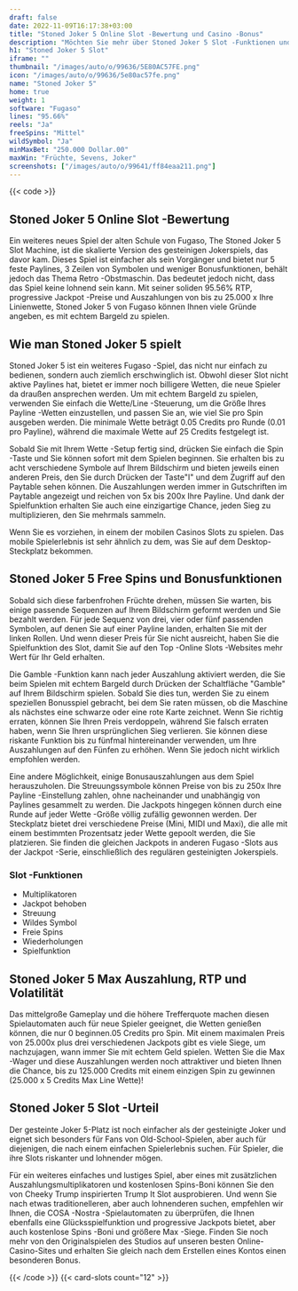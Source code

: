 ```yaml
---
draft: false
date: 2022-11-09T16:17:38+03:00
title: "Stoned Joker 5 Online Slot -Bewertung und Casino -Bonus"
description: "Möchten Sie mehr über Stoned Joker 5 Slot -Funktionen und -auszahlungen erfahren? Unabhängig bewertet Slot -Spiele und bietet hier die besten Casino -Boni!"
h1: "Stoned Joker 5 Slot"
iframe: ""
thumbnail: "/images/auto/o/99636/5E80AC57FE.png"
icon: "/images/auto/o/99636/5e80ac57fe.png"
name: "Stoned Joker 5"
home: true
weight: 1
software: "Fugaso"
lines: "95.66%"
reels: "Ja"
freeSpins: "Mittel"
wildSymbol: "Ja"
minMaxBet: "250.000 Dollar.00"
maxWin: "Früchte, Sevens, Joker"
screenshots: ["/images/auto/o/99641/ff84eaa211.png"]
---
```


{{< code >}}<h2>Stoned Joker 5 Online Slot -Bewertung</h2><p>Ein weiteres neues Spiel der alten Schule von Fugaso, The Stoned Joker 5 Slot Machine, ist die skalierte Version des gesteinigen Jokerspiels, das davor kam. Dieses Spiel ist einfacher als sein Vorgänger und bietet nur 5 feste Paylines, 3 Zeilen von Symbolen und weniger Bonusfunktionen, behält jedoch das Thema Retro -Obstmaschin. Das bedeutet jedoch nicht, dass das Spiel keine lohnend sein kann.  Mit seiner soliden 95.56% RTP, progressive Jackpot -Preise und Auszahlungen von bis zu 25.000 x Ihre Linienwette, Stoned Joker 5 von Fugaso können Ihnen viele Gründe angeben, es mit echtem Bargeld zu spielen.</p><h2>Wie man Stoned Joker 5 spielt</h2><p>Stoned Joker 5 ist ein weiteres Fugaso -Spiel, das nicht nur einfach zu bedienen, sondern auch ziemlich erschwinglich ist. Obwohl dieser Slot nicht aktive Paylines hat, bietet er immer noch billigere Wetten, die neue Spieler da draußen ansprechen werden. Um mit echtem Bargeld zu spielen, verwenden Sie einfach die Wette/Line -Steuerung, um die Größe Ihres Payline -Wetten einzustellen, und passen Sie an, wie viel Sie pro Spin ausgeben werden. Die minimale Wette beträgt 0.05 Credits pro Runde (0.01 pro Payline), während die maximale Wette auf 25 Credits festgelegt ist.</p><p>Sobald Sie mit Ihrem Wette -Setup fertig sind, drücken Sie einfach die Spin -Taste und Sie können sofort mit dem Spielen beginnen. Sie erhalten bis zu acht verschiedene Symbole auf Ihrem Bildschirm und bieten jeweils einen anderen Preis, den Sie durch Drücken der Taste"I" und dem Zugriff auf den Paytable sehen können. Die Auszahlungen werden immer in Gutschriften im Paytable angezeigt und reichen von 5x bis 200x Ihre Payline. Und dank der Spielfunktion erhalten Sie auch eine einzigartige Chance, jeden Sieg zu multiplizieren, den Sie mehrmals sammeln.</p><p>Wenn Sie es vorziehen, in einem der mobilen Casinos Slots zu spielen.  Das mobile Spielerlebnis ist sehr ähnlich zu dem, was Sie auf dem Desktop-Steckplatz bekommen.</p><h2>Stoned Joker 5 Free Spins und Bonusfunktionen</h2><p>Sobald sich diese farbenfrohen Früchte drehen, müssen Sie warten, bis einige passende Sequenzen auf Ihrem Bildschirm geformt werden und Sie bezahlt werden. Für jede Sequenz von drei, vier oder fünf passenden Symbolen, auf denen Sie auf einer Payline landen, erhalten Sie mit der linken Rollen. Und wenn dieser Preis für Sie nicht ausreicht, haben Sie die Spielfunktion des Slot, damit Sie auf den Top -Online Slots -Websites mehr Wert für Ihr Geld erhalten.</p><p>Die Gamble -Funktion kann nach jeder Auszahlung aktiviert werden, die Sie beim Spielen mit echtem Bargeld durch Drücken der Schaltfläche "Gamble" auf Ihrem Bildschirm spielen. Sobald Sie dies tun, werden Sie zu einem speziellen Bonusspiel gebracht, bei dem Sie raten müssen, ob die Maschine als nächstes eine schwarze oder eine rote Karte zeichnet. Wenn Sie richtig erraten, können Sie Ihren Preis verdoppeln, während Sie falsch erraten haben, wenn Sie Ihren ursprünglichen Sieg verlieren. Sie können diese riskante Funktion bis zu fünfmal hintereinander verwenden, um Ihre Auszahlungen auf den Fünfen zu erhöhen. Wenn Sie jedoch nicht wirklich empfohlen werden.</p><p>Eine andere Möglichkeit, einige Bonusauszahlungen aus dem Spiel herauszuholen. Die Streuungssymbole können Preise von bis zu 250x Ihre Payline -Einstellung zahlen, ohne nacheinander und unabhängig von Paylines gesammelt zu werden. Die Jackpots hingegen können durch eine Runde auf jeder Wette -Größe völlig zufällig gewonnen werden. Der Steckplatz bietet drei verschiedene Preise (Mini, MIDI und Maxi), die alle mit einem bestimmten Prozentsatz jeder Wette gepoolt werden, die Sie platzieren. Sie finden die gleichen Jackpots in anderen Fugaso -Slots aus der Jackpot -Serie, einschließlich des regulären gesteinigten Jokerspiels.</p><h3>
Slot -Funktionen</h3><ul>
<li></span>
Multiplikatoren</li>
<li></span>
Jackpot behoben</li>
<li></span>
Streuung</li>
<li></span>
Wildes Symbol</li>
<li></span>
Freie Spins</li>
<li></span>
Wiederholungen</li>
<li></span>
Spielfunktion</li></ul><h2>Stoned Joker 5 Max Auszahlung, RTP und Volatilität</h2><p>Das mittelgroße Gameplay und die höhere Trefferquote machen diesen Spielautomaten auch für neue Spieler geeignet, die Wetten genießen können, die nur 0 beginnen.05 Credits pro Spin. Mit einem maximalen Preis von 25.000x plus drei verschiedenen Jackpots gibt es viele Siege, um nachzujagen, wann immer Sie mit echtem Geld spielen. Wetten Sie die Max -Wager und diese Auszahlungen werden noch attraktiver und bieten Ihnen die Chance, bis zu 125.000 Credits mit einem einzigen Spin zu gewinnen (25.000 x 5 Credits Max Line Wette)!</p><h2>Stoned Joker 5 Slot -Urteil</h2><p>Der gesteinte Joker 5-Platz ist noch einfacher als der gesteinigte Joker und eignet sich besonders für Fans von Old-School-Spielen, aber auch für diejenigen, die nach einem einfachen Spielerlebnis suchen. Für Spieler, die ihre Slots riskanter und lohnender mögen.</p><p>Für ein weiteres einfaches und lustiges Spiel, aber eines mit zusätzlichen Auszahlungsmultiplikatoren und kostenlosen Spins-Boni können Sie den von Cheeky Trump inspirierten Trump It Slot ausprobieren. Und wenn Sie nach etwas traditionelleren, aber auch lohnenderen suchen, empfehlen wir Ihnen, die COSA -Nostra -Spielautomaten zu überprüfen, die Ihnen ebenfalls eine Glücksspielfunktion und progressive Jackpots bietet, aber auch kostenlose Spins -Boni und größere Max -Siege. Finden Sie noch mehr von den Originalspielen des Studios auf unseren besten Online-Casino-Sites und erhalten Sie gleich nach dem Erstellen eines Kontos einen besonderen Bonus.</p>{{< /code >}}
 {{< card-slots count="12" >}}